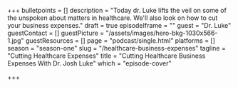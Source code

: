 +++
bulletpoints = []
description = "Today dr. Luke lifts the veil on some of the unspoken about matters in healthcare. We'll also look on how to cut your business expenses."
draft = true
episodeIframe = ""
guest = "Dr. Luke"
guestContact = []
guestPicture = "/assets/images/hero-bkg-1030x566-1.jpg"
guestResources = []
page = "podcast/single.html"
platforms = []
season = "season-one"
slug = "/healthcare-business-expenses"
tagline = "Cutting Healthcare Expenses"
title = "Cutting Healthcare Business Expenses With Dr. Josh Luke"
which = "episode-cover"

+++
